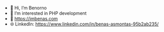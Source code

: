 - 👋 Hi, I’m Benorno
- 👀 I’m interested in PHP development
- 🌱 https://imbenas.com
- 🌐 LinkedIn: https://www.linkedin.com/in/benas-asmontas-95b2ab235/
